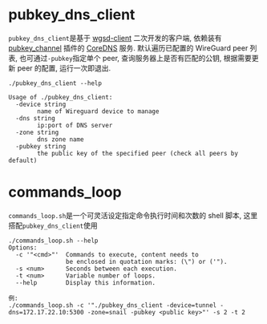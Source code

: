 # pubkey_dns_client
`pubkey_dns_client`是基于 [wgsd-client](https://github.com/jwhited/wgsd/tree/master/cmd/wgsd-client) 二次开发的客户端, 依赖装有 [pubkey_channel](https://github.com/PunkSnail/pubkey_channel) 插件的 [CoreDNS](https://github.com/coredns/coredns) 服务. 默认遍历已配置的 WireGuard peer 列表, 也可通过`-pubkey`指定单个 peer, 查询服务器上是否有匹配的公钥, 根据需要更新 peer 的配置, 运行一次即退出.

```
./pubkey_dns_client --help

Usage of ./pubkey_dns_client:
  -device string
    	name of Wireguard device to manage
  -dns string
    	ip:port of DNS server
  -zone string
    	dns zone name
  -pubkey string
        the public key of the specified peer (check all peers by default)
```

# commands_loop
`commands_loop.sh`是一个可灵活设定指定命令执行时间和次数的 shell 脚本, 这里搭配`pubkey_dns_client`使用

```
./commands_loop.sh --help
Options:
  -c '"<cmd>"'  Commands to execute, content needs to
                be enclosed in quotation marks: (\") or ('").
  -s <num>      Seconds between each execution.
  -t <num>      Variable number of loops.
  --help        Display this information.

例:
./commands_loop.sh -c '"./pubkey_dns_client -device=tunnel -dns=172.17.22.10:5300 -zone=snail -pubkey <public key>"' -s 2 -t 2

```
